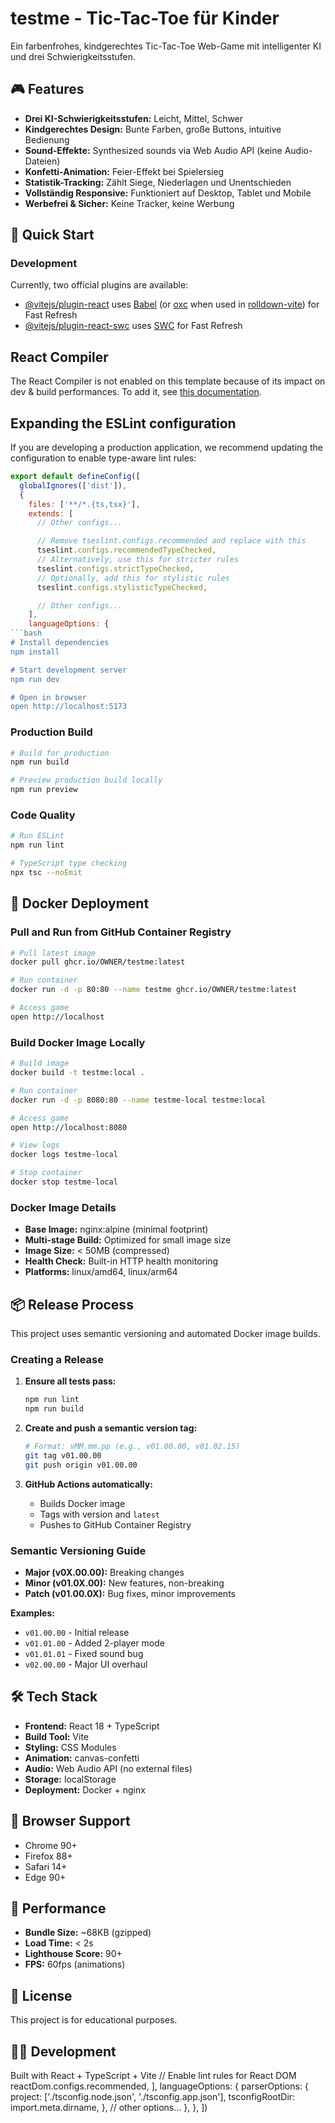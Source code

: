 # testme - Tic-Tac-Toe für Kinder

Ein farbenfrohes, kindgerechtes Tic-Tac-Toe Web-Game mit intelligenter KI und drei Schwierigkeitsstufen.

## 🎮 Features

- **Drei KI-Schwierigkeitsstufen:** Leicht, Mittel, Schwer
- **Kindgerechtes Design:** Bunte Farben, große Buttons, intuitive Bedienung
- **Sound-Effekte:** Synthesized sounds via Web Audio API (keine Audio-Dateien)
- **Konfetti-Animation:** Feier-Effekt bei Spielersieg
- **Statistik-Tracking:** Zählt Siege, Niederlagen und Unentschieden
- **Vollständig Responsive:** Funktioniert auf Desktop, Tablet und Mobile
- **Werbefrei & Sicher:** Keine Tracker, keine Werbung

## 🚀 Quick Start

### Development

Currently, two official plugins are available:

- [@vitejs/plugin-react](https://github.com/vitejs/vite-plugin-react/blob/main/packages/plugin-react) uses [Babel](https://babeljs.io/) (or [oxc](https://oxc.rs) when used in [rolldown-vite](https://vite.dev/guide/rolldown)) for Fast Refresh
- [@vitejs/plugin-react-swc](https://github.com/vitejs/vite-plugin-react/blob/main/packages/plugin-react-swc) uses [SWC](https://swc.rs/) for Fast Refresh

## React Compiler

The React Compiler is not enabled on this template because of its impact on dev & build performances. To add it, see [this documentation](https://react.dev/learn/react-compiler/installation).

## Expanding the ESLint configuration

If you are developing a production application, we recommend updating the configuration to enable type-aware lint rules:

```js
export default defineConfig([
  globalIgnores(['dist']),
  {
    files: ['**/*.{ts,tsx}'],
    extends: [
      // Other configs...

      // Remove tseslint.configs.recommended and replace with this
      tseslint.configs.recommendedTypeChecked,
      // Alternatively, use this for stricter rules
      tseslint.configs.strictTypeChecked,
      // Optionally, add this for stylistic rules
      tseslint.configs.stylisticTypeChecked,

      // Other configs...
    ],
    languageOptions: {
```bash
# Install dependencies
npm install

# Start development server
npm run dev

# Open in browser
open http://localhost:5173
```

### Production Build

```bash
# Build for production
npm run build

# Preview production build locally
npm run preview
```

### Code Quality

```bash
# Run ESLint
npm run lint

# TypeScript type checking
npx tsc --noEmit
```

## 🐳 Docker Deployment

### Pull and Run from GitHub Container Registry

```bash
# Pull latest image
docker pull ghcr.io/OWNER/testme:latest

# Run container
docker run -d -p 80:80 --name testme ghcr.io/OWNER/testme:latest

# Access game
open http://localhost
```

### Build Docker Image Locally

```bash
# Build image
docker build -t testme:local .

# Run container
docker run -d -p 8080:80 --name testme-local testme:local

# Access game
open http://localhost:8080

# View logs
docker logs testme-local

# Stop container
docker stop testme-local
```

### Docker Image Details

- **Base Image:** nginx:alpine (minimal footprint)
- **Multi-stage Build:** Optimized for small image size
- **Image Size:** < 50MB (compressed)
- **Health Check:** Built-in HTTP health monitoring
- **Platforms:** linux/amd64, linux/arm64

## 📦 Release Process

This project uses semantic versioning and automated Docker image builds.

### Creating a Release

1. **Ensure all tests pass:**
   ```bash
   npm run lint
   npm run build
   ```

2. **Create and push a semantic version tag:**
   ```bash
   # Format: vMM.mm.pp (e.g., v01.00.00, v01.02.15)
   git tag v01.00.00
   git push origin v01.00.00
   ```

3. **GitHub Actions automatically:**
   - Builds Docker image
   - Tags with version and `latest`
   - Pushes to GitHub Container Registry

### Semantic Versioning Guide

- **Major (v0X.00.00):** Breaking changes
- **Minor (v01.0X.00):** New features, non-breaking
- **Patch (v01.00.0X):** Bug fixes, minor improvements

**Examples:**
- `v01.00.00` - Initial release
- `v01.01.00` - Added 2-player mode
- `v01.01.01` - Fixed sound bug
- `v02.00.00` - Major UI overhaul

## 🛠️ Tech Stack

- **Frontend:** React 18 + TypeScript
- **Build Tool:** Vite
- **Styling:** CSS Modules
- **Animation:** canvas-confetti
- **Audio:** Web Audio API (no external files)
- **Storage:** localStorage
- **Deployment:** Docker + nginx

## 📱 Browser Support

- Chrome 90+
- Firefox 88+
- Safari 14+
- Edge 90+

## 🎯 Performance

- **Bundle Size:** ~68KB (gzipped)
- **Load Time:** < 2s
- **Lighthouse Score:** 90+
- **FPS:** 60fps (animations)

## 📄 License

This project is for educational purposes.

## 👨‍💻 Development

Built with React + TypeScript + Vite
      // Enable lint rules for React DOM
      reactDom.configs.recommended,
    ],
    languageOptions: {
      parserOptions: {
        project: ['./tsconfig.node.json', './tsconfig.app.json'],
        tsconfigRootDir: import.meta.dirname,
      },
      // other options...
    },
  },
])
```
